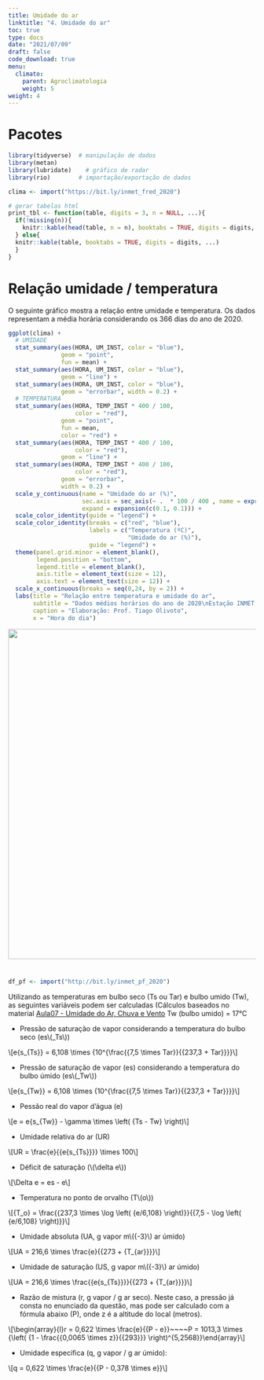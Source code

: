 ```yaml
---
title: Umidade do ar
linktitle: "4. Umidade do ar"
toc: true
type: docs
date: "2021/07/09"
draft: false
code_download: true
menu:
  climato:
    parent: Agroclimatologia
    weight: 5
weight: 4
---
```


# Pacotes

```r
library(tidyverse)  # manipulação de dados
library(metan)
library(lubridate)    # gráfico de radar
library(rio)        # importação/exportação de dados

clima <- import("https://bit.ly/inmet_fred_2020")

# gerar tabelas html
print_tbl <- function(table, digits = 3, n = NULL, ...){
  if(!missing(n)){
    knitr::kable(head(table, n = n), booktabs = TRUE, digits = digits, ...)
  } else{
  knitr::kable(table, booktabs = TRUE, digits = digits, ...)
  }
}
```


# Relação umidade / temperatura

O seguinte gráfico mostra a relação entre umidade e temperatura. Os dados representam a média horária considerando os 366 dias do ano de 2020.


```r
ggplot(clima) + 
  # UMIDADE
  stat_summary(aes(HORA, UM_INST, color = "blue"),
               geom = "point", 
               fun = mean) +
  stat_summary(aes(HORA, UM_INST, color = "blue"),
               geom = "line") + 
  stat_summary(aes(HORA, UM_INST, color = "blue"),
               geom = "errorbar", width = 0.2) +
  # TEMPERATURA
  stat_summary(aes(HORA, TEMP_INST * 400 / 100,
                   color = "red"),
               geom = "point", 
               fun = mean,
               color = "red") +
  stat_summary(aes(HORA, TEMP_INST * 400 / 100,
                   color = "red"),
               geom = "line") + 
  stat_summary(aes(HORA, TEMP_INST * 400 / 100, 
                   color = "red"),
               geom = "errorbar",
               width = 0.2) +
  scale_y_continuous(name = "Umidade do ar (%)",
                     sec.axis = sec_axis(~ .  * 100 / 400 , name = expression("Temperatura ("~degree~"C)")),
                     expand = expansion(c(0.1, 0.1))) +
  scale_color_identity(guide = "legend") +
  scale_color_identity(breaks = c("red", "blue"),
                       labels = c("Temperatura (ºC)",
                                  "Umidade do ar (%)"),
                       guide = "legend") +
  theme(panel.grid.minor = element_blank(),
        legend.position = "bottom",
        legend.title = element_blank(),
        axis.title = element_text(size = 12),
        axis.text = element_text(size = 12)) + 
  scale_x_continuous(breaks = seq(0,24, by = 2)) + 
  labs(title = "Relação entre temperatura e umidade do ar",
       subtitle = "Dados médios horários do ano de 2020\nEstação INMET - UFSM-FW",
       caption = "Elaboração: Prof. Tiago Olivoto",
       x = "Hora do dia")
```

<img src="/tutorials/agrolimatologia/04_umidade_files/figure-html/unnamed-chunk-2-1.png" width="672" />


# 

```r
df_pf <- import("http://bit.ly/inmet_pf_2020")
```

Utilizando as temperaturas em bulbo seco (Ts ou Tar) e bulbo umido (Tw), as seguintes variáveis podem ser calculadas (Cálculos baseados no material [Aula07 - Umidade do Ar, Chuva e Vento](http://www.leb.esalq.usp.br/leb/aulas/lce306/Aula7_2012.pdf)
Tw (bulbo umido) = 17°C



* Pressão de saturação de vapor considerando a temperatura do bulbo seco (es\\(_Ts\\))

 \\[e{s_{Ts}} = 6,108 \times {10^{\frac{{7,5 \times Tar}}{{237,3 + Tar}}}}\\]
 

* Pressão de saturação de vapor (es) considerando a temperatura do bulbo úmido (es\\(_Tw\\))

\\[e{s_{Tw}} = 6,108 \times {10^{\frac{{7,5 \times Tar}}{{237,3 + Tar}}}}\\] 

* Pessão real do vapor d’água (e) 

 \\[e = e{s_{Tw}} - \gamma  \times \left( {Ts - Tw} \right)\\] 

* Umidade relativa do ar (UR) 

 \\[UR = \frac{e}{{e{s_{Ts}}}} \times 100\\] 

* Déficit de saturação (\\(\delta e\\)) 

 \\[\Delta e = es - e\\] 


* Temperatura no ponto de orvalho (T\\(o\\)) 

 \\[{T_o} = \frac{{237,3 \times \log \left( {e/6,108} \right)}}{{7,5 - \log \left( {e/6,108} \right)}}\\] 


* Umidade absoluta (UA, g vapor m\\({-3}\\) ar úmido) 

 \\[UA = 216,6 \times \frac{e}{{273 + {T_{ar}}}}\\] 

* Umidade de saturação (US, g vapor m\\({-3}\\) ar úmido) 

 \\[UA = 216,6 \times \frac{{e{s_{Ts}}}}{{273 + {T_{ar}}}}\\] 

* Razão de mistura (r, g vapor / g ar seco).  Neste caso, a pressão já consta no enunciado da questão, mas pode ser calculado com a fórmula abaixo (P), onde z é a altitude do local (metros).

 \\[\begin{array}{l}r = 0,622 \times \frac{e}{{P - e}}~~~~P = 1013,3 \times {\left( {1 - \frac{{0,0065 \times z}}{{293}}} \right)^{5,2568}}\end{array}\\] 


* Umidade específica (q, g vapor / g ar úmido):

 \\[q = 0,622 \times \frac{e}{{P - 0,378 \times e}}\\] 


